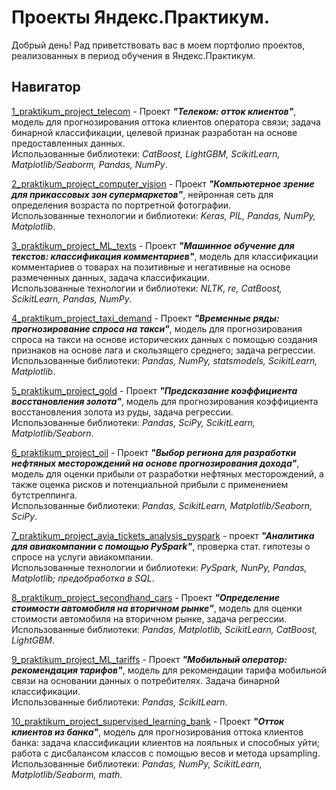 # Проекты Яндекс.Практикум.

Добрый день! Рад приветствовать вас в моем портфолио проектов, реализованных в период обучения в Яндекс.Практикум.

## Навигатор
[1_praktikum_project_telecom](https://github.com/ivanos222/praktikum-projects/tree/master/1_praktikum_project_telecom) - Проект ___"Телеком: отток клиентов"___, модель для прогнозирования оттока клиентов оператора связи; задача бинарной классификации, целевой признак разработан на основе предоставленных данных.  
Использованные библиотеки: *CatBoost, LightGBM, ScikitLearn, Matplotlib/Seaborm, Pandas, NumPy*.  

[2_praktikum_project_computer_vision](https://github.com/ivanos222/praktikum-projects/tree/master/2_praktikum_project_computer_vision) - Проект ___"Компьютерное зрение для прикассовых зон супермаркетов"___, нейронная сеть для определения возраста по портретной фотографии.  
Использованные технологии и библиотеки: *Keras, PIL, Pandas, NumPy, Matplotlib*.  

[3_praktikum_project_ML_texts](https://github.com/ivanos222/praktikum-projects/tree/master/3_praktikum_project_ML_texts) - Проект ___"Машинное обучение для текстов: классификация комментариев"___, модель для классификации комментариев о товарах на позитивные и негативные на основе размеченных данных, задача классификации.  
Использованные технологии и библиотеки: *NLTK, re, CatBoost, ScikitLearn, Pandas, NumPy*.  

[4_praktikum_project_taxi_demand](https://github.com/ivanos222/praktikum-projects/tree/master/4_praktikum_project_taxi_demand) - Проект ___"Временные ряды: прогнозирование спроса на такси"___, модель для прогнозирования спроса на такси на основе исторических данных с помощью создания признаков на основе лага и скользящего среднего; задача регрессии.  
Использованные библиотеки: *Pandas, NumPy, statsmodels, ScikitLearn, Matplotlib*.  

[5_praktikum_project_gold](https://github.com/ivanos222/praktikum-projects/tree/master/5_praktikum_project_gold) - Проект ___"Предсказание коэффициента восстановления золота"___, модель для прогнозирования коэффициента восстановления золота из руды, задача регрессии.  
Использованные библиотеки: *Pandas, SciPy, ScikitLearn, Matplotlib/Seaborn*.  

[6_praktikum_project_oil](https://github.com/ivanos222/praktikum-projects/tree/master/6_praktikum_project_oil) - Проект ___"Выбор региона для разработки нефтяных месторождений на основе прогнозирования дохода"___, модель для оценки прибыли от разработки нефтяных месторождений, а также оценка рисков и потенциальной прибыли с применением бутстреппинга.  
Использованные библиотеки: *Pandas, ScikitLearn, Matplotlib/Seaborn, SciPy*.  

[7_praktikum_project_avia_tickets_analysis_pyspark](https://github.com/ivanos222/praktikum-projects/tree/master/7_praktikum_project_avia_tickets_analysis_pyspark) - проект ___"Аналитика для авиакомпании с помощью PySpark"___, проверка стат. гипотезы о спросе на услуги авиакомпании.  
Использованные технологии и библиотеки: *PySpark, NunPy, Pandas, Matplotlib; предобработка в SQL*.

[8_praktikum_project_secondhand_cars](https://github.com/ivanos222/praktikum-projects/tree/master/8_praktikum_project_secondhand_cars) - Проект ___"Определение стоимости автомобиля на вторичном рынке"___, модель для оценки стоимости автомобиля на вторичном рынке, задача регрессии.  
Использованные библиотеки: *Pandas, Matplotlib, ScikitLearn, CatBoost, LightGBM*.  

[9_praktikum_project_ML_tariffs](https://github.com/ivanos222/praktikum-projects/tree/master/9_praktikum_project_ML_tariffs) - Проект ___"Мобильный оператор: рекомендация тарифов"___, модель для рекомендации тарифа мобильной связи на основании данных о потребителях. Задача бинарной классификации.  
Использованные библиотеки: *Pandas, ScikitLearn*.  

[10_praktikum_project_supervised_learning_bank](https://github.com/ivanos222/praktikum-projects/tree/master/10_praktikum_project_supervised_learning_bank) - Проект ___"Отток клиентов из банка"___, модель для прогнозирования оттока клиентов банка: задача классификации клиентов на лояльных и способных уйти; работа с дисбалансом классов с помощью весов и метода upsampling.  
Использованные библиотеки: *Pandas, NumPy, ScikitLearn, Matplotlib/Seaborm, math*.  



